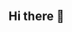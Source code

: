 ## Hi there 👋


<!--
Lenguage Chart :

![Top Langs](https://github-readme-stats.vercel.app/api/top-langs/?username=GabeMed&layout=compact)
-->
